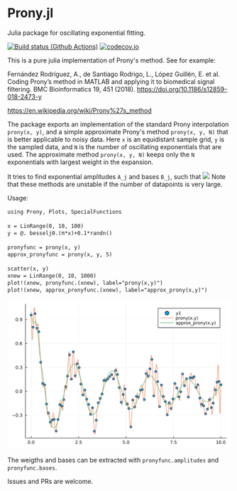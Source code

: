 
# Prony.jl
Julia package for oscillating exponential fitting.

[![Build status (Github Actions)](https://github.com/IlianPihlajamaa/Prony.jl/workflows/CI/badge.svg)](https://github.com/IlianPihlajamaa/Prony.jl/actions)
[![codecov.io](http://codecov.io/github/IlianPihlajamaa/Prony.jl/coverage.svg?branch=main)](http://codecov.io/github/IlianPihlajamaa/Prony.jl?branch=main)

This is a pure julia implementation of Prony's method. See for example:

Fernández Rodríguez, A., de Santiago Rodrigo, L., López Guillén, E. et al. Coding Prony’s method in MATLAB and applying it to biomedical signal filtering. BMC Bioinformatics 19, 451 (2018). https://doi.org/10.1186/s12859-018-2473-y

https://en.wikipedia.org/wiki/Prony%27s_method

The package exports an implementation of the standard Prony interpolation `prony(x, y)`, and a simple approximate Prony's method `prony(x, y, N)` that is better applicable to noisy data. Here `x` is an equidistant sample grid, `y` is the sampled data, and `N` is the number of oscillating exponentials that are used. The approximate method `prony(x, y, N)` keeps only the `N` exponentials with largest weight in the expansion.

It tries to find exponential amplitudes `A_j` and bases `B_j`, such that
<img src="https://render.githubusercontent.com/render/math?math=y_i\approx \sum_{j=0}^{N-1} A_j*B_j^i">
Note that these methods are unstable if the number of datapoints is very large.

Usage:
```
using Prony, Plots, SpecialFunctions

x = LinRange(0, 10, 100)
y = @. besselj0.(π*x)+0.1*randn() 

pronyfunc = prony(x, y)
approx_pronyfunc = prony(x, y, 5)

scatter(x, y)
xnew = LinRange(0, 10, 1000)
plot!(xnew, pronyfunc.(xnew), label="prony(x,y)")
plot!(xnew, approx_pronyfunc.(xnew), label="approx_prony(x,y)")
```

![Example Plot](prony.png)

The weigths and bases can be extracted with `pronyfunc.amplitudes` and `pronyfunc.bases`.

Issues and PRs are welcome.